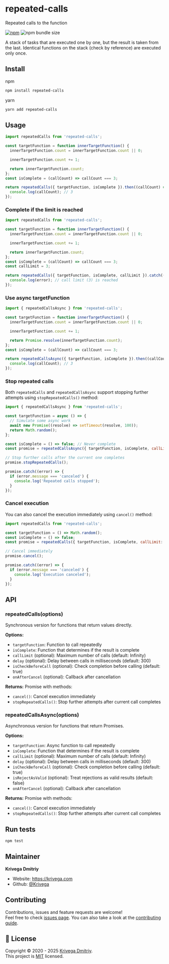 # repeated-calls

Repeated calls to the function

[![npm](https://img.shields.io/npm/v/repeated-calls?style=flat-square)](https://www.npmjs.com/package/repeated-calls)
![npm bundle size](https://img.shields.io/bundlephobia/minzip/repeated-calls?style=flat-square)

A stack of tasks that are executed one by one, but the result is taken from the last.
Identical functions on the stack (check by reference) are executed only once.

## Install

npm

```sh
npm install repeated-calls
```

yarn

```sh
yarn add repeated-calls
```

## Usage

```js
import repeatedCalls from 'repeated-calls';

const targetFunction = function innerTargetFunction() {
  innerTargetFunction.count = innerTargetFunction.count || 0;

  innerTargetFunction.count += 1;

  return innerTargetFunction.count;
};
const isComplete = (callCount) => callCount === 3;

return repeatedCalls({ targetFunction, isComplete }).then((callCount) => {
  console.log(callCount); // 3
});
```

### Complete if the limit is reached

```js
import repeatedCalls from 'repeated-calls';

const targetFunction = function innerTargetFunction() {
  innerTargetFunction.count = innerTargetFunction.count || 0;

  innerTargetFunction.count += 1;

  return innerTargetFunction.count;
};
const isComplete = (callCount) => callCount === 3;
const callLimit = 3;

return repeatedCalls({ targetFunction, isComplete, callLimit }).catch((error) => {
  console.log(error); // call limit (3) is reached
});
```

### Use async targetFunction

```js
import { repeatedCallsAsync } from 'repeated-calls';

const targetFunction = function innerTargetFunction() {
  innerTargetFunction.count = innerTargetFunction.count || 0;

  innerTargetFunction.count += 1;

  return Promise.resolve(innerTargetFunction.count);
};
const isComplete = (callCount) => callCount === 3;

return repeatedCallsAsync({ targetFunction, isComplete }).then((callCount) => {
  console.log(callCount); // 3
});
```

### Stop repeated calls

Both `repeatedCalls` and `repeatedCallsAsync` support stopping further attempts using `stopRepeatedCalls()` method:

```js
import { repeatedCallsAsync } from 'repeated-calls';

const targetFunction = async () => {
  // Simulate some async work
  await new Promise((resolve) => setTimeout(resolve, 100));
  return Math.random();
};

const isComplete = () => false; // Never complete
const promise = repeatedCallsAsync({ targetFunction, isComplete, callLimit: 1000 });

// Stop further calls after the current one completes
promise.stopRepeatedCalls();

promise.catch((error) => {
  if (error.message === 'canceled') {
    console.log('Repeated calls stopped');
  }
});
```

### Cancel execution

You can also cancel the execution immediately using `cancel()` method:

```js
import repeatedCalls from 'repeated-calls';

const targetFunction = () => Math.random();
const isComplete = () => false;
const promise = repeatedCalls({ targetFunction, isComplete, callLimit: 1000 });

// Cancel immediately
promise.cancel();

promise.catch((error) => {
  if (error.message === 'canceled') {
    console.log('Execution canceled');
  }
});
```

## API

### repeatedCalls(options)

Synchronous version for functions that return values directly.

**Options:**

- `targetFunction`: Function to call repeatedly
- `isComplete`: Function that determines if the result is complete
- `callLimit` (optional): Maximum number of calls (default: Infinity)
- `delay` (optional): Delay between calls in milliseconds (default: 300)
- `isCheckBeforeCall` (optional): Check completion before calling (default: true)
- `onAfterCancel` (optional): Callback after cancellation

**Returns:** Promise with methods:

- `cancel()`: Cancel execution immediately
- `stopRepeatedCalls()`: Stop further attempts after current call completes

### repeatedCallsAsync(options)

Asynchronous version for functions that return Promises.

**Options:**

- `targetFunction`: Async function to call repeatedly
- `isComplete`: Function that determines if the result is complete
- `callLimit` (optional): Maximum number of calls (default: Infinity)
- `delay` (optional): Delay between calls in milliseconds (default: 300)
- `isCheckBeforeCall` (optional): Check completion before calling (default: true)
- `isRejectAsValid` (optional): Treat rejections as valid results (default: false)
- `onAfterCancel` (optional): Callback after cancellation

**Returns:** Promise with methods:

- `cancel()`: Cancel execution immediately
- `stopRepeatedCalls()`: Stop further attempts after current call completes

## Run tests

```sh
npm test
```

## Maintainer

**Krivega Dmitriy**

- Website: <https://krivega.com>
- Github: [@Krivega](https://github.com/Krivega)

## Contributing

Contributions, issues and feature requests are welcome!<br />Feel free to check [issues page](https://github.com/Krivega/repeated-calls/issues). You can also take a look at the [contributing guide](https://github.com/Krivega/repeated-calls/blob/master/CONTRIBUTING.md).

## 📝 License

Copyright © 2020 - 2025 [Krivega Dmitriy](https://github.com/Krivega).<br />
This project is [MIT](https://github.com/Krivega/repeated-calls/blob/master/LICENSE) licensed.
